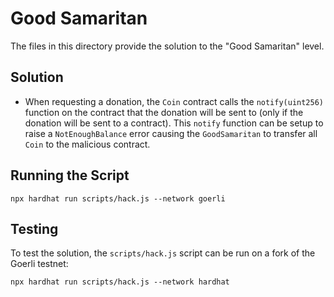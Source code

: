 # Good Samaritan

The files in this directory provide the solution to the "Good Samaritan" level.

## Solution
- When requesting a donation, the `Coin` contract calls the `notify(uint256)` function on the contract that the donation will be sent to (only if the donation will be sent to a contract). This `notify` function can be setup to raise a `NotEnoughBalance` error causing the `GoodSamaritan` to transfer all `Coin` to the malicious contract.

## Running the Script
```{bash}
npx hardhat run scripts/hack.js --network goerli
```

## Testing
To test the solution, the `scripts/hack.js` script can be run on a fork of the Goerli testnet:
```{bash}
npx hardhat run scripts/hack.js --network hardhat
```
